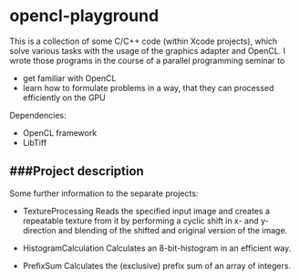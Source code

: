 # opencl-playground
This is a collection of some C/C++ code (within Xcode projects), which solve various tasks with the usage of the graphics adapter and OpenCL. I wrote those programs in the course of a parallel programming seminar to
* get familiar with OpenCL
* learn how to formulate problems in a way, that they can processed efficiently on the GPU

Dependencies:
* OpenCL framework
* LibTiff

###Project description
---
Some further information to the separate projects: 

- TextureProcessing 
Reads the specified input image and creates a repeatable texture from it by performing a cyclic shift in x- and y-direction and blending of the shifted and original version of the image. 

- HistogramCalculation 
Calculates an 8-bit-histogram in an efficient way.

- PrefixSum 
Calculates the (exclusive) prefix sum of an array of integers.

